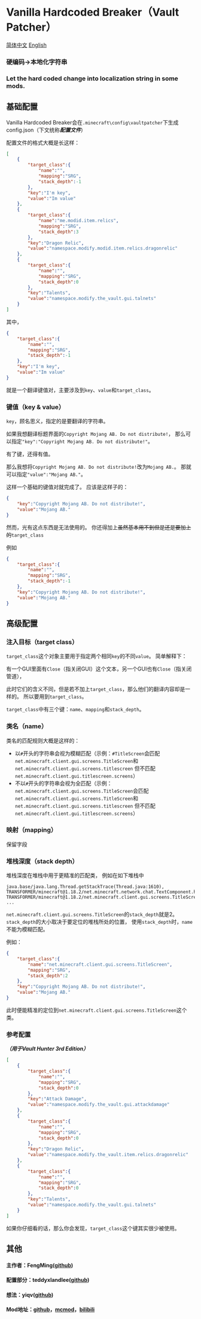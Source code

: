 # Vanilla Hardcoded Breaker（Vault Patcher）

[简体中文](README.md) [English](README_en_us.md)

### 硬编码->本地化字符串
### Let the hard coded change into localization string in some mods.

## 基础配置
Vanilla Hardcoded Breaker会在`.minecraft\config\vaultpatcher`下生成config.json（下文统称***配置文件***）

配置文件的格式大概是长这样：
```json
[
    {
        "target_class":{
            "name":"",
            "mapping":"SRG",
            "stack_depth":-1
        },
        "key":"I'm key",
        "value":"Im value"
    },
    {
        "target_class":{
            "name":"me.modid.item.relics",
            "mapping":"SRG",
            "stack_depth":3
        },
        "key":"Dragon Relic",
        "value":"namespace.modify.modid.item.relics.dragonrelic"
    },
    {
        "target_class":{
            "name":"",
            "mapping":"SRG",
            "stack_depth":0
        },
        "key":"Talents",
        "value":"namespace.modify.the_vault.gui.talnets"
    }
]
```
其中，
```json
{
    "target_class":{
        "name":"",
        "mapping":"SRG",
        "stack_depth":-1
    },
    "key":"I'm key",
    "value":"Im value"
}
``` 
就是一个翻译键值对，主要涉及到`key`、`value`和`target_class`。

### 键值（key & value）
`key`，顾名思义，指定的是要翻译的字符串。

如果我想翻译标题界面的``Copyright Mojang AB. Do not distribute!``，
那么可以指定`"key":"Copyright Mojang AB. Do not distribute!"`。

有了键，还得有值。

那么我想将``Copyright Mojang AB. Do not distribute!``改为``Mojang AB.``。
那就可以指定`"value":"Mojang AB."`。

这样一个基础的键值对就完成了。
应该是这样子的：
```json
{
    "key":"Copyright Mojang AB. Do not distribute!",
    "value":"Mojang AB."
}
```

然而，光有这点东西是无法使用的。
你还得加上~~虽然基本用不到但是还是要加上的~~``target_class``

例如
```json
{
    "target_class":{
        "name":"",
        "mapping":"SRG",
        "stack_depth":-1
    },
    "key":"Copyright Mojang AB. Do not distribute!",
    "value":"Mojang AB."
}
```

## 高级配置

### 注入目标（target class）

`target_class`这个对象主要用于指定两个相同`key`的不同`value`。
简单解释下：

有一个GUI里面有`Close`（指关闭GUI）这个文本，另一个GUI也有`Close`（指关闭管道），

此时它们的含义不同，但是若不加上`target_class`，那么他们的翻译内容却是一样的。
所以要用到`target_class`。

`target_class`中有三个键：`name`、`mapping`和`stack_depth`。

### 类名（name）
类名的匹配规则大概是这样的： 
* 以`#`开头的字符串会视为模糊匹配（示例：`#TitleScreen`会匹配`net.minecraft.client.gui.screens.TitleScreen`和`net.minecraft.client.gui.screens.titlescreen`
  但不匹配`net.minecraft.client.gui.titlescreen.screens`）
* 不以`#`开头的字符串会视为全匹配（示例：`net.minecraft.client.gui.screens.TitleScreen`会匹配`net.minecraft.client.gui.screens.TitleScreen`和`net.minecraft.client.gui.screens.titlescreen`
  但不匹配`net.minecraft.client.gui.titlescreen.screens`）

### 映射（mapping）
保留字段

### 堆栈深度（stack depth）
堆栈深度在堆栈中用于更精准的匹配类，
例如在如下堆栈中
```
java.base/java.lang.Thread.getStackTrace(Thread.java:1610), 
TRANSFORMER/minecraft@1.18.2/net.minecraft.network.chat.TextComponent.handler$zza000$proxy_init(TextComponent.java:531),
TRANSFORMER/minecraft@1.18.2/net.minecraft.client.gui.screens.TitleScreen(TitleScreen.java:3),
...
```
`net.minecraft.client.gui.screens.TitleScreen`的`stack_depth`就是2。
`stack_depth`的大小取决于要定位的堆栈所处的位置，
使用`stack_depth`时，`name`不能为模糊匹配。

例如：
```json
{
    "target_class":{
        "name":"net.minecraft.client.gui.screens.TitleScreen",
        "mapping":"SRG",
        "stack_depth":2
    },
    "key":"Copyright Mojang AB. Do not distribute!",
    "value":"Mojang AB."
}
```
此时便能精准的定位到`net.minecraft.client.gui.screens.TitleScreen`这个类。

### 参考配置
**_（用于Vault Hunter 3rd Edition）_**
```json
[
    {
        "target_class":{
            "name":"",
            "mapping":"SRG",
            "stack_depth":0
        },
        "key":"Attack Damage",
        "value":"namespace.modify.the_vault.gui.attackdamage"
    },
    {
        "target_class":{
            "name":"",
            "mapping":"SRG",
            "stack_depth":0
        },
        "key":"Dragon Relic",
        "value":"namespace.modify.the_vault.item.relics.dragonrelic"
    },
    {
        "target_class":{
            "name":"",
            "mapping":"SRG",
            "stack_depth":0
        },
        "key":"Talents",
        "value":"namespace.modify.the_vault.gui.talnets"
    }
]
```
如果你仔细看的话，那么你会发现，`target_class`这个键其实很少被使用。

## 其他
#### 主作者：FengMing([github](https://github.com/3093FengMing))
#### 配置部分：teddyxlandlee([github](https://github.com/teddyxlandlee))
#### 想法：yiqv([github](https://github.com/yiqv))
#### Mod地址：[github](https://github.com/3093FengMing/VaultPatcher)，[mcmod](等)，[bilibili](等)